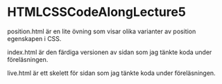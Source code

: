 # HTMLCSSCodeAlongLecture5

position.html är en lite övning som visar olika varianter av position egenskapen i CSS. 

index.html är den färdiga versionen av sidan som jag tänkte koda under föreläsningen. 

live.html är ett skelett för sidan som jag tänkte koda under föreläsningen. 

